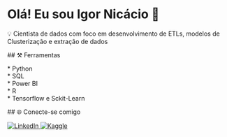 

<h1>Olá! Eu sou Igor Nicácio 👋</h1>


<p>
  💡 Cientista de dados com foco em desenvolvimento de ETLs, modelos de Clusterização e extração de dados <br>
</p>
  ## ⚒️ Ferramentas

  
<p>
  * Python </br>
  * SQL</br>
  * Power BI </br>
  * R</br>
  * Tensorflow e Sckit-Learn</br>
</p>
## 🌐 Conecte-se comigo

<p>
  <a href="https://www.linkedin.com/in/igornicacio/" target="_blank">
    <img src="https://img.shields.io/badge/LinkedIn-0077B5?style=for-the-badge&logo=linkedin&logoColor=white" alt="LinkedIn" />
  </a>
  <a href="https://www.kaggle.com/igornicaciosilva" target="_blank">
    <img src="https://img.shields.io/badge/Kaggle-20BEFF?style=for-the-badge&logo=kaggle&logoColor=white" alt="Kaggle" />
  </a>
</p>

